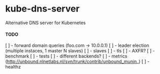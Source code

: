 # kube-dns-server
Alternative DNS server for Kubernetes

#### TODO
[ ] - forward domain queries (foo.com -> 10.0.0.1)
[ ] - leader election (multiple instaces, 1 master N slaves)
[ ] - slaves
[ ] - tls
[ ] - AXFR?
[ ] - benchmark
[ ] - tests
[ ] - different backends?
[ ] - metrics (http://unbound.nlnetlabs.nl/svn/trunk/contrib/unbound_munin_)
[ ] - healthz
